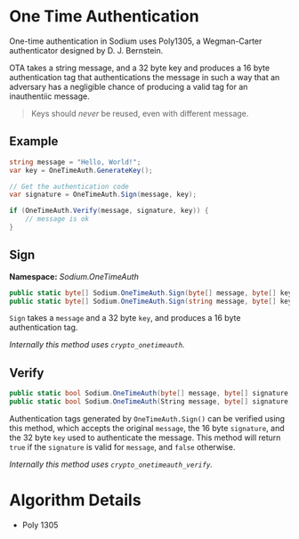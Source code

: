 # One Time Authentication

One-time authentication in Sodium uses Poly1305, a Wegman-Carter authenticator designed by D. J. Bernstein.

OTA takes a string message, and a 32 byte key and produces a 16 byte authentication tag that authentications the message in such a way that an adversary has a negligible chance of producing a valid tag for an inauthentiic message.

> Keys should _never_ be reused, even with different message.

## Example

```C#
string message = "Hello, World!";
var key = OneTimeAuth.GenerateKey();

// Get the authentication code
var signature = OneTimeAuth.Sign(message, key);

if (OneTimeAuth.Verify(message, signature, key)) {
    // message is ok
}
```

## Sign

__Namespace:__ _Sodium.OneTimeAuth_

```C#
public static byte[] Sodium.OneTimeAuth.Sign(byte[] message, byte[] key);
public static byte[] Sodium.OneTimeAuth.Sign(string message, byte[] key);
```

`Sign` takes a `message` and a 32 byte `key`, and produces a 16 byte authentication tag.

_Internally this method uses `crypto_onetimeauth`._

## Verify

```C#
public static bool Sodium.OneTimeAuth(byte[] message, byte[] signature, byte[] key);
public static bool Sodium.OneTimeAuth(String message, byte[] signature, byte[] key);
```

Authentication tags generated by `OneTimeAuth.Sign()` can be verified using this method, which accepts the original `message`, the 16 byte `signature`, and the 32 byte `key` used to authenticate the message. This method will return `true` if the `signature` is valid for `message`, and `false` otherwise.

_Internally this method uses `crypto_onetimeauth_verify`._
# Algorithm Details
- Poly 1305
